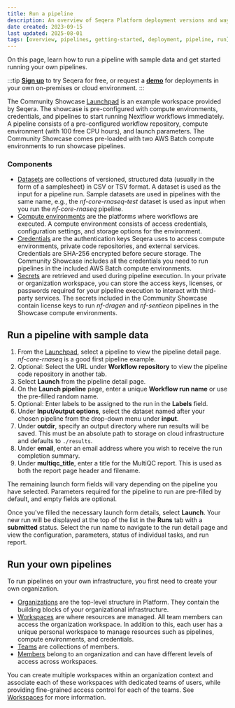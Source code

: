 ```yaml
---
title: Run a pipeline
description: An overview of Seqera Platform deployment versions and ways to run Seqera.
date created: 2023-09-15
last updated: 2025-08-01
tags: [overview, pipelines, getting-started, deployment, pipeline, run]
---
```


On this page, learn how to run a pipeline with sample data and get started running your own pipelines.

:::tip
[**Sign up**](https://cloud.seqera.io/login "Seqera Platform") to try Seqera for free, or request a [**demo**](https://seqera.io/demo/ "Seqera Platform Demo") for deployments in your own on-premises or cloud environment.
:::

The Community Showcase [Launchpad](../launch/launchpad) is an example workspace provided by Seqera. The showcase is pre-configured with compute environments, credentials, and pipelines to start running Nextflow workflows immediately. A pipeline consists of a pre-configured workflow repository, compute environment (with 100 free CPU hours), and launch parameters. The Community Showcase comes pre-loaded with two AWS Batch compute environments to run showcase pipelines.

### Components

- [Datasets](../data/datasets) are collections of versioned, structured data (usually in the form of a samplesheet) in CSV or TSV format. A dataset is used as the input for a pipeline run. Sample datasets are used in pipelines with the same name, e.g., the *nf-core-rnaseq-test* dataset is used as input when you run the *nf-core-rnaseq* pipeline.
- [Compute environments](../compute-envs/overview) are the platforms where workflows are executed. A compute environment consists of access credentials, configuration settings, and storage options for the environment.
- [Credentials](../credentials/overview) are the authentication keys Seqera uses to access compute environments, private code repositories, and external services. Credentials are SHA-256 encrypted before secure storage. The Community Showcase includes all the credentials you need to run pipelines in the included AWS Batch compute environments.
- [Secrets](../secrets/overview) are retrieved and used during pipeline execution. In your private or organization workspace, you can store the access keys, licenses, or passwords required for your pipeline execution to interact with third-party services. The secrets included in the Community Showcase contain license keys to run *nf-dragen* and *nf-sentieon* pipelines in the Showcase compute environments.

## Run a pipeline with sample data

1. From the [Launchpad](../launch/launchpad), select a pipeline to view the pipeline detail page. *nf-core-rnaseq* is a good first pipeline example.
2. Optional: Select the URL under **Workflow repository** to view the pipeline code repository in another tab.
3. Select **Launch** from the pipeline detail page.
4. On the **Launch pipeline** page, enter a unique **Workflow run name** or use the pre-filled random name.
5. Optional: Enter labels to be assigned to the run in the **Labels** field.
6. Under **Input/output options**, select the dataset named after your chosen pipeline from the drop-down menu under **input**.
7. Under **outdir**, specify an output directory where run results will be saved. This must be an absolute path to storage on cloud infrastructure and defaults to `./results`.
8. Under **email**, enter an email address where you wish to receive the run completion summary.
9. Under **multiqc_title**, enter a title for the MultiQC report. This is used as both the report page header and filename.

The remaining launch form fields will vary depending on the pipeline you have selected. Parameters required for the pipeline to run are pre-filled by default, and empty fields are optional.

Once you've filled the necessary launch form details, select **Launch**. Your new run will be displayed at the top of the list in the **Runs** tab with a **submitted** status. Select the run name to navigate to the run detail page and view the configuration, parameters, status of individual tasks, and run report.

## Run your own pipelines

To run pipelines on your own infrastructure, you first need to create your own organization.

* [Organizations](../orgs-and-teams/organizations) are the top-level structure in Platform. They contain the building blocks of your organizational infrastructure.
* [Workspaces](../orgs-and-teams/workspace-management) are where resources are managed. All team members can access the organization workspace. In addition to this, each user has a unique personal workspace to manage resources such as pipelines, compute environments, and credentials.
* [Teams](../orgs-and-teams/organizations) are collections of members.
* [Members](../orgs-and-teams/organizations#members) belong to an organization and can have different levels of access across workspaces.

You can create multiple workspaces within an organization context and associate each of these workspaces with dedicated teams of users, while providing fine-grained access control for each of the teams. See [Workspaces](../orgs-and-teams/workspace-management) for more information.
